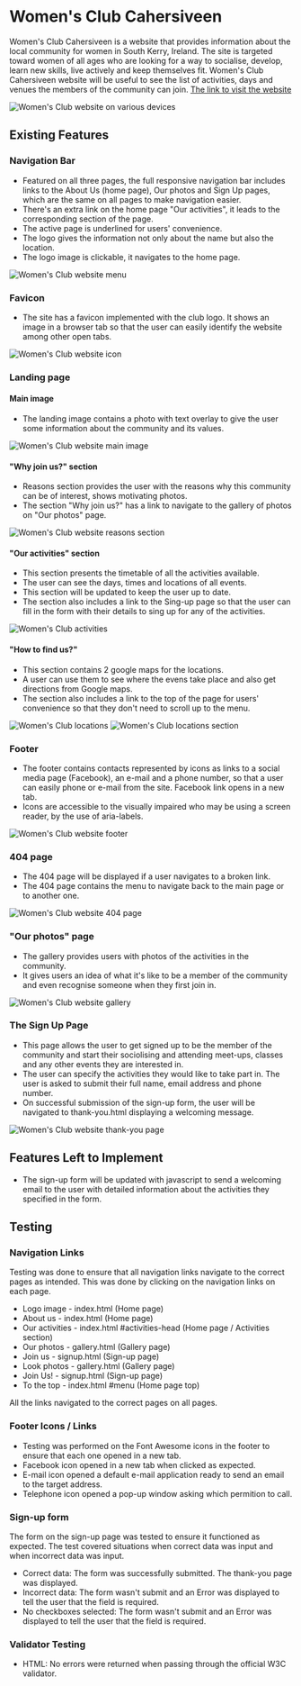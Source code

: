 # Women's Club Cahersiveen 

Women's Club Cahersiveen is a website that provides information about the local community for women in South Kerry, Ireland. The site is targeted toward women of all ages who are looking for a way to socialise, develop, learn new skills, live actively and keep themselves fit. Women's Club Cahersiveen website will be useful to see the list of activities, days and venues the members of the community can join.
[The link to visit the website](https://natalitta.github.io/Women-club-Cahersiveen/)

<img src="assets/images/Mockup.png" alt="Women's Club website on various devices">


## Existing Features

### Navigation Bar
* Featured on all three pages, the full responsive navigation bar includes links to the About Us (home page), Our photos and Sign Up pages, which are the same on all pages to make navigation easier.
* There's an extra link on the home page "Our activities", it leads to the corresponding section of the page.
* The active page is underlined for users' convenience.
* The logo gives the information not only about the name but also the location. 
* The logo image is clickable, it navigates to the home page.

<img src="assets/images/menu.png" alt="Women's Club website menu">

### Favicon
* The site has a favicon implemented with the club logo. It shows an image in a browser tab so that the user can easily identify the website among other open tabs.

<img src="favicon.ico" alt="Women's Club website icon">

### Landing page

#### Main image

* The landing image contains a photo with text overlay to give the user some information about the community and its values.

<img src="assets/images/banner.png" alt="Women's Club website main image">

#### "Why join us?" section

* Reasons section provides the user with the reasons why this community can be of interest, shows motivating photos. 
* The section "Why join us?" has a link to navigate to the gallery of photos on "Our photos" page.

<img src="assets/images/reasons.png" alt="Women's Club website reasons section">

#### "Our activities" section

* This section presents the timetable of all the activities available.
* The user can see the days, times and locations of all events.
* This section will be updated to keep the user up to date.
* The section also includes a link to the Sing-up page so that the user can fill in the form with their details to sing up for any of the activities.

<img src="assets/images/activities.png" alt="Women's Club activities">

#### "How to find us?"
* This section contains 2 google maps for the locations. 
* A user can use them to see where the evens take place and also get directions from Google maps.
* The section also includes a link to the top of the page for users' convenience so that they don't need to scroll up to the menu.

<img src="assets/images/maps.png" alt="Women's Club locations">
<img src="assets/images/top-button.png" alt="Women's Club locations section">

### Footer
* The footer contains contacts represented by icons as links to a social media page (Facebook), an e-mail and a phone number, so that a user can easily phone or e-mail from the site. Facebook link opens in a new tab.
* Icons are accessible to the visually impaired who may be using a screen reader, by the use of aria-labels. 

<img src="assets/images/footer.png" alt="Women's Club website footer">

### 404 page
* The 404 page will be displayed if a user navigates to a broken link. 
* The 404 page contains the menu to navigate back to the main page or to another one.

<img src="assets/images/404.png" alt="Women's Club website 404 page">

### "Our photos" page

* The gallery provides users with photos of the activities in the community.
* It gives users an idea of what it's like to be a member of the community and even recognise someone when they first join in.

<img src="assets/images/gallery.png" alt="Women's Club website gallery">


### The Sign Up Page

* This page allows the user to get signed up to be the member of the community and start their sociolising and attending meet-ups, classes and any other events they are interested in.
* The user can specify the activities they would like to take part in. The user is asked to submit their full name, email address and phone number.
* On successful submission of the sign-up form, the user will be navigated to thank-you.html displaying a welcoming message.

<img src="assets/images/thank-you.png" alt="Women's Club website thank-you page">

## Features Left to Implement

* The sign-up form will be updated with javascript to send a welcoming email to the user with detailed information about the activities they specified in the form.

## Testing
### Navigation Links
Testing was done to ensure that all navigation links navigate to the correct pages as intended. This was done by clicking on the navigation links on each page. 
* Logo image - index.html (Home page)
* About us - index.html (Home page)
* Our activities - index.html #activities-head (Home page / Activities section)
* Our photos - gallery.html (Gallery page)
* Join us - signup.html (Sign-up page)
* Look photos - gallery.html (Gallery page)
* Join Us! - signup.html (Sign-up page)
* To the top - index.html #menu (Home page top)

All the links navigated to the correct pages on all pages.

### Footer Icons / Links

* Testing was performed on the Font Awesome icons in the footer to ensure that each one opened in a new tab.
* Facebook icon opened in a new tab when clicked as expected.
* E-mail icon opened a default e-mail application ready to send an email to the target address.
* Telephone icon opened a pop-up window asking which permition to call.

### Sign-up form
The form on the sign-up page was tested to ensure it functioned as expected. The test covered situations when correct data was input and when incorrect data was input.

* Correct data:
The form was successfully submitted. The thank-you page was displayed.
* Incorrect data:
The form wasn't submit and an Error was displayed to tell the user that the field is required.
* No checkboxes selected:
The form wasn't submit and an Error was displayed to tell the user that the field is required.

### Validator Testing
* HTML: No errors were returned when passing through the official W3C validator.








